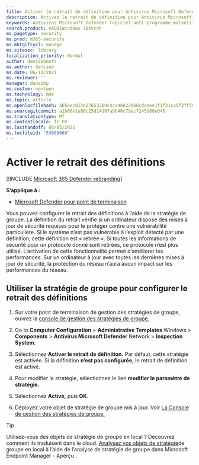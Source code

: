 ```yaml
---
title: Activer le retrait de définition pour Antivirus Microsoft Defender
description: Activez le retrait de définition pour Antivirus Microsoft Defender.
keywords: Antivirus Microsoft Defender logiciel anti-programme malveillant, sécurité, defender, retrait de définition
search.product: eADQiWindows 10XVcnh
ms.pagetype: security
ms.prod: m365-security
ms.mktglfcycl: manage
ms.sitesec: library
localization_priority: Normal
author: denisebmsft
ms.author: deniseb
ms.date: 06/10/2021
ms.reviewer: ''
manager: dansimp
ms.custom: nextgen
ms.technology: mde
ms.topic: article
ms.openlocfilehash: ab5eec813e27653269c4ca48e22066cdaaee1f1f31ca5f3ff59d3b09334c11db
ms.sourcegitcommit: a1b66e1e80c25d14d67a9b46c79ec7245d88e045
ms.translationtype: MT
ms.contentlocale: fr-FR
ms.lasthandoff: 08/05/2021
ms.locfileid: "53889068"
---
```

# <a name="turn-on-definition-retirement"></a>Activer le retrait des définitions

[!INCLUDE [Microsoft 365 Defender rebranding](../../includes/microsoft-defender.md)]

**S’applique à :**

- [Microsoft Defender pour point de terminaison](/microsoft-365/security/defender-endpoint/)

Vous pouvez configurer le retrait des définitions à l’aide de la stratégie de groupe. La définition du retrait vérifie si un ordinateur dispose des mises à jour de sécurité requises pour le protéger contre une vulnérabilité particulière. Si le système n’est pas vulnérable à l’exploit détecté par une définition, cette définition est « retirée ». Si toutes les informations de sécurité pour un protocole donné sont retirées, ce protocole n’est plus utilisé. L’activation de cette fonctionnalité permet d’améliorer les performances. Sur un ordinateur à jour avec toutes les dernières mises à jour de sécurité, la protection du réseau n’aura aucun impact sur les performances du réseau.

## <a name="use-group-policy-to-configure-definition-retirement"></a>Utiliser la stratégie de groupe pour configurer le retrait des définitions

1. Sur votre point de terminaison de gestion des stratégies de groupe, ouvrez la [console de gestion des stratégies de groupe.](/previous-versions/windows/it-pro/windows-server-2008-R2-and-2008/cc731212(v=ws.11))

2. Go to **Computer Configuration**  >  **Administrative Templates** Windows  >  **Components**  >  **Antivirus Microsoft Defender** Network  >  **Inspection System**. 

3. Sélectionnez **Activer le retrait de définition.** Par défaut, cette stratégie est activée. Si la définition **n’est pas configurée,** le retrait de définition est activé. 

4. Pour modifier la stratégie, sélectionnez le lien **modifier le paramètre de stratégie.**

5. Sélectionnez **Activé,** puis **OK**.

6. Déployez votre objet de stratégie de groupe mis à jour. Voir [La Console de gestion des stratégies de groupe.](/windows/win32/srvnodes/group-policy)

> [!TIP]
> Utilisez-vous des objets de stratégie de groupe en local ? Découvrez comment ils traduisent dans le cloud. [Analysez vos objets de stratégie](/mem/intune/configuration/group-policy-analytics)de groupe en local à l’aide de l’analyse de stratégie de groupe dans Microsoft Endpoint Manager - Aperçu . 
  
